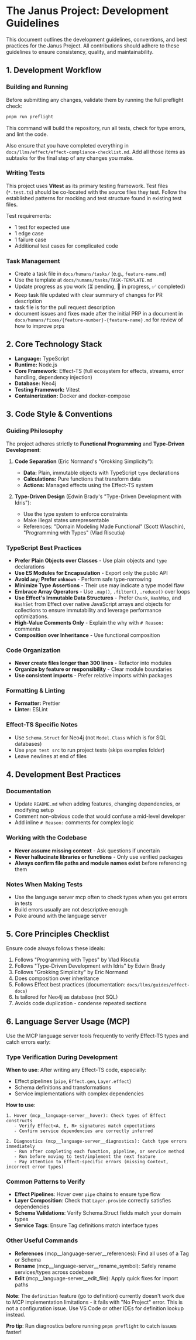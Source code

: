 # The Janus Project: Development Guidelines

This document outlines the development guidelines, conventions, and best practices for the Janus Project. All contributions should adhere to these guidelines to ensure consistency, quality, and maintainability.

## 1. Development Workflow

### Building and Running

Before submitting any changes, validate them by running the full preflight check:

```bash
pnpm run preflight
```

This command will build the repository, run all tests, check for type errors, and lint the code.

Also ensure that you have completed everything in `docs/llms/effect/effect-compliance-checklist.md`. Add all those items as subtasks for the final step of any changes you make.

### Writing Tests

This project uses **Vitest** as its primary testing framework. Test files (`*.test.ts`) should be co-located with the source files they test. Follow the established patterns for mocking and test structure found in existing test files.

Test requirements:
- 1 test for expected use
- 1 edge case
- 1 failure case
- Additional test cases for complicated code

### Task Management

- Create a task file in `docs/humans/tasks/` (e.g., `feature-name.md`)
- Use the template at `docs/humans/tasks/TASK-TEMPLATE.md`
- Update progress as you work (⏳ pending, 🔄 in progress, ✅ completed)
- Keep task file updated with clear summary of changes for PR description
- task file is for the pull request description
- document issues and fixes made after the initial PRP in a document in `docs/humans/fixes/{feature-number}-{feature-name}.md` for review of how to improve prps

## 2. Core Technology Stack

- **Language:** TypeScript
- **Runtime:** Node.js
- **Core Framework:** Effect-TS (full ecosystem for effects, streams, error handling, dependency injection)
- **Database:** Neo4j
- **Testing Framework:** Vitest
- **Containerization:** Docker and docker-compose

## 3. Code Style & Conventions

### Guiding Philosophy

The project adheres strictly to **Functional Programming** and **Type-Driven Development**:

1. **Code Separation** (Eric Normand's "Grokking Simplicity"):
   - **Data:** Plain, immutable objects with TypeScript `type` declarations
   - **Calculations:** Pure functions that transform data
   - **Actions:** Managed effects using the Effect-TS system

2. **Type-Driven Design** (Edwin Brady's "Type-Driven Development with Idris"):
   - Use the type system to enforce constraints
   - Make illegal states unrepresentable
   - References: "Domain Modeling Made Functional" (Scott Wlaschin), "Programming with Types" (Vlad Riscutia)

### TypeScript Best Practices

- **Prefer Plain Objects over Classes** - Use plain objects and `type` declarations
- **Use ES Modules for Encapsulation** - Export only the public API
- **Avoid `any`; Prefer `unknown`** - Perform safe type-narrowing
- **Minimize Type Assertions** - Their use may indicate a type model flaw
- **Embrace Array Operators** - Use `.map()`, `.filter()`, `.reduce()` over loops
- **Use Effect's Immutable Data Structures** - Prefer `Chunk`, `HashMap`, and `HashSet` from Effect over native JavaScript arrays and objects for collections to ensure immutability and leverage performance optimizations.
- **High-Value Comments Only** - Explain the why with `# Reason:` comments
- **Composition over Inheritance** - Use functional composition

### Code Organization

- **Never create files longer than 300 lines** - Refactor into modules
- **Organize by feature or responsibility** - Clear module boundaries
- **Use consistent imports** - Prefer relative imports within packages

### Formatting & Linting

- **Formatter:** Prettier
- **Linter:** ESLint

### Effect-TS Specific Notes

- Use `Schema.Struct` for Neo4j (not `Model.Class` which is for SQL databases)
- Use `pnpm test src` to run project tests (skips examples folder)
- Leave newlines at end of files

## 4. Development Best Practices

### Documentation

- Update `README.md` when adding features, changing dependencies, or modifying setup
- Comment non-obvious code that would confuse a mid-level developer
- Add inline `# Reason:` comments for complex logic

### Working with the Codebase

- **Never assume missing context** - Ask questions if uncertain
- **Never hallucinate libraries or functions** - Only use verified packages
- **Always confirm file paths and module names exist** before referencing them

### Notes When Making Tests

- Use the language server mcp often to check types when you get errors in tests
- Build errors usually are not descriptive enough
- Poke around with the language server

## 5. Core Principles Checklist

Ensure code always follows these ideals:

1. Follows "Programming with Types" by Vlad Riscutia
2. Follows "Type-Driven Development with Idris" by Edwin Brady
3. Follows "Grokking Simplicity" by Eric Normand
4. Does composition over inheritance
5. Follows Effect best practices (documentation: `docs/llms/guides/effect-docs`)
6. Is tailored for Neo4j as database (not SQL)
7. Avoids code duplication - condense repeated sections

## 6. Language Server Usage (MCP)

Use the MCP language server tools frequently to verify Effect-TS types and catch errors early:

### Type Verification During Development

**When to use**: After writing any Effect-TS code, especially:
- Effect pipelines (`pipe`, `Effect.gen`, `Layer.effect`)
- Schema definitions and transformations
- Service implementations with complex dependencies

**How to use**:
```
1. Hover (mcp__language-server__hover): Check types of Effect constructs
   - Verify Effect<A, E, R> signatures match expectations
   - Confirm service dependencies are correctly inferred
   
2. Diagnostics (mcp__language-server__diagnostics): Catch type errors immediately
   - Run after completing each function, pipeline, or service method
   - Run before moving to test/implement the next feature
   - Pay attention to Effect-specific errors (missing Context, incorrect error types)
```

### Common Patterns to Verify

- **Effect Pipelines**: Hover over `pipe` chains to ensure type flow
- **Layer Composition**: Check that `Layer.provide` correctly satisfies dependencies
- **Schema Validations**: Verify Schema.Struct fields match your domain types
- **Service Tags**: Ensure Tag definitions match interface types

### Other Useful Commands

- **References** (mcp__language-server__references): Find all uses of a Tag or Schema
- **Rename** (mcp__language-server__rename_symbol): Safely rename services/types across codebase
- **Edit** (mcp__language-server__edit_file): Apply quick fixes for import paths

**Note**: The `definition` feature (go to definition) currently doesn't work due to MCP implementation limitations - it fails with "No Project" error. This is not a configuration issue. Use VS Code or other IDEs for definition lookup instead.

**Pro tip**: Run diagnostics before running `pnpm preflight` to catch issues faster!
